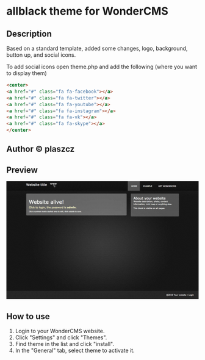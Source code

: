 # allblack theme for WonderCMS

## Description
Based on a standard template, added some changes, logo, background, button up, and social icons.

To add social icons open theme.php and add the following (where you want to display them)

```html <!-- Add font awesome icons -->
<center>
<a href="#" class="fa fa-facebook"></a>
<a href="#" class="fa fa-twitter"></a>
<a href="#" class="fa fa-youtube"></a>
<a href="#" class="fa fa-instagram"></a>
<a href="#" class="fa fa-vk"></a>
<a href="#" class="fa fa-skype"></a>
</center>
```

## Author © plaszcz

## Preview
![Theme preview](/preview.jpg)

## How to use
1. Login to your WonderCMS website.
2. Click "Settings" and click "Themes".
3. Find theme in the list and click "install".
4. In the "General" tab, select theme to activate it.
